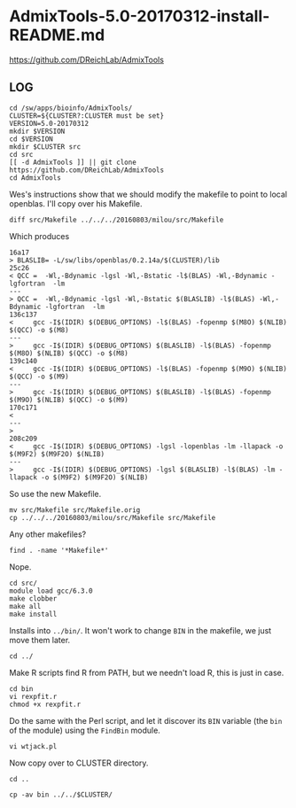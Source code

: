 AdmixTools-5.0-20170312-install-README.md
=========================================

<https://github.com/DReichLab/AdmixTools>

LOG
---

    cd /sw/apps/bioinfo/AdmixTools/
    CLUSTER=${CLUSTER?:CLUSTER must be set}
    VERSION=5.0-20170312
    mkdir $VERSION
    cd $VERSION
    mkdir $CLUSTER src
    cd src
    [[ -d AdmixTools ]] || git clone https://github.com/DReichLab/AdmixTools
    cd AdmixTools

Wes's instructions show that we should modify the makefile to point to local
openblas.  I'll copy over his Makefile.

    diff src/Makefile ../../../20160803/milou/src/Makefile

Which produces

    16a17
    > BLASLIB= -L/sw/libs/openblas/0.2.14a/$(CLUSTER)/lib
    25c26
    < QCC =  -Wl,-Bdynamic -lgsl -Wl,-Bstatic -l$(BLAS) -Wl,-Bdynamic -lgfortran  -lm
    ---
    > QCC =  -Wl,-Bdynamic -lgsl -Wl,-Bstatic $(BLASLIB) -l$(BLAS) -Wl,-Bdynamic -lgfortran  -lm
    136c137
    <     gcc -I$(IDIR) $(DEBUG_OPTIONS) -l$(BLAS) -fopenmp $(M8O) $(NLIB) $(QCC) -o $(M8)
    ---
    >     gcc -I$(IDIR) $(DEBUG_OPTIONS) $(BLASLIB) -l$(BLAS) -fopenmp $(M8O) $(NLIB) $(QCC) -o $(M8)
    139c140
    <     gcc -I$(IDIR) $(DEBUG_OPTIONS) -l$(BLAS) -fopenmp $(M9O) $(NLIB) $(QCC) -o $(M9)
    ---
    >     gcc -I$(IDIR) $(DEBUG_OPTIONS) $(BLASLIB) -l$(BLAS) -fopenmp $(M9O) $(NLIB) $(QCC) -o $(M9)
    170c171
    <
    ---
    >
    208c209
    <     gcc -I$(IDIR) $(DEBUG_OPTIONS) -lgsl -lopenblas -lm -llapack -o $(M9F2) $(M9F2O) $(NLIB)
    ---
    >     gcc -I$(IDIR) $(DEBUG_OPTIONS) -lgsl $(BLASLIB) -l$(BLAS) -lm -llapack -o $(M9F2) $(M9F2O) $(NLIB)

So use the new Makefile.

    mv src/Makefile src/Makefile.orig
    cp ../../../20160803/milou/src/Makefile src/Makefile

Any other makefiles?

    find . -name '*Makefile*'

Nope.

    cd src/
    module load gcc/6.3.0
    make clobber
    make all
    make install

Installs into `../bin/`.  It won't work to change `BIN` in the makefile, we just
move them later.

    cd ../

Make R scripts find R from PATH, but we needn't load R, this is just in case.

    cd bin
    vi rexpfit.r 
    chmod +x rexpfit.r 

Do the same with the Perl script, and let it discover its `BIN` variable (the
`bin` of the module) using the `FindBin` module.

    vi wtjack.pl 

Now copy over to CLUSTER directory.

    cd ..

    cp -av bin ../../$CLUSTER/

